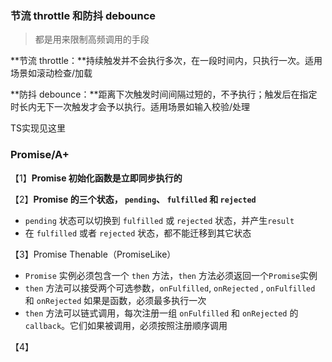 ### 节流 throttle 和防抖 debounce

> 都是用来限制高频调用的手段

**节流 throttle：**持续触发并不会执行多次，在一段时间内，只执行一次。适用场景如滚动检查/加载

**防抖 debounce：**距离下次触发时间间隔过短的，不予执行；触发后在指定时长内无下一次触发才会予以执行。适用场景如输入校验/处理

TS实现见这里

### Promise/A+

【1】**Promise 初始化函数是立即同步执行的**

【2】**Promise 的三个状态， `pending`、 `fulfilled` 和 `rejected`**

-  `pending` 状态可以切换到 `fulfilled` 或 `rejected` 状态，并产生`result`
- 在 `fulfilled` 或者 `rejected` 状态，都不能迁移到其它状态

【3】Promise Thenable（PromiseLike）

- `Promise` 实例必须包含一个 `then` 方法，`then` 方法必须返回一个`Promise`实例
- `then` 方法可以接受两个可选参数，`onFulfilled`, `onRejected` , `onFulfilled` 和 `onRejected` 如果是函数，必须最多执行一次
- `then` 方法可以链式调用，每次注册一组 `onFulfilled` 和 `onRejected` 的 `callback`。它们如果被调用，必须按照注册顺序调用

【4】



